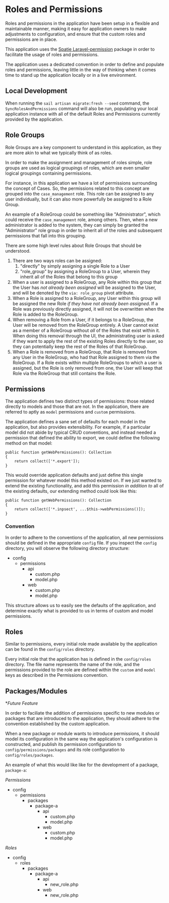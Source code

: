 # Roles and Permissions
Roles and permissions in the application have been setup in a flexible and maintainable manner, making it easy for application owners to make adjustments to configuration, and ensure that the custom roles and permissions are in place.

This application uses the [Spatie Laravel-permission](https://spatie.be/docs/laravel-permission/v5/introduction) package in order to facilitate the usage of roles and permissions.

The application uses a dedicated convention in order to define and populate roles and permissions, leaving little in the way of thinking when it comes time to stand up the application locally or in a live environment.

## Local Development
When running the `sail artisan migrate:fresh --seed` command, the `SyncRolesAndPermissions` command will also be run, populating your local application instance with all of the default Roles and Permissions currently provided by the application.

## Role Groups
Role Groups are a key component to understand in this application, as they are more akin to what we typically think of as roles.

In order to make the assignment and management of roles simple, role groups are used as logical groupings of roles, which are even smaller logical groupings containing permissions.

For instance, in this application we have a lot of permissions surrounding the concept of Cases. So, the permissions related to this concept are grouped into the `case_management` role. This role can be assigned to any user individually, but it can also more powerfully be assigned to a Role Group.

An example of a RoleGroup could be something like "Administrator", which could receive the `case_management` role, among others. Then, when a new administrator is added to the system, they can simply be granted the "Administrator" role group in order to inherit all of the roles and subsequent permissions that fall into this grouping.

There are some high level rules about Role Groups that should be understood.

1. There are two ways roles can be assigned:
   1. "directly" by simply assigning a single Role to a User
   2. "role_group" by assigning a RoleGroup to a User, wherein they inherit all of the Roles that belong to this group
2. When a user is assigned to a RoleGroup, any Role within this group that the User has *not already been assigned* will be assigned to the User, and will be denoted by the `via: role_group` pivot attribute.
3. When a Role is assigned to a RoleGroup, any User within this group will be assigned the new Role *if they have not already been assigned*. If a Role was previously directly assigned, it will not be overwritten when the Role is added to the RoleGroup.
4. When removing a Role from a User, if it belongs to a RoleGroup, the User will be removed from the RoleGroup entirely. A User cannot exist as a member of a RoleGroup without *all* of the Roles that exist within it. When doing this removal through the UI, the administrating user is asked if they want to apply the rest of the existing Roles directly to the user, so they can potentially keep the rest of the Roles of that RoleGroup.
5. When a Role is removed from a RoleGroup, that Role is removed from any User in the RoleGroup, who had that Role assigned to them via the RoleGroup. If a Role exists within multiple RoleGroups to which a user is assigned, but the Role is only removed from one, the User will keep that Role via the RoleGroup that still contains the Role.

## Permissions
The application defines two distinct types of permissions: those related directly to models and those that are not. In the application, there are referred to aptly as `model` permissions and `custom` permissions.

The application defines a sane set of defaults for each model in the application, but also provides extensibility. For example, if a particular model did not abide by typical CRUD conventions, and instead needed a permission that defined the ability to export, we could define the following method on that model:

```
public function getWebPermissions(): Collection
{
    return collect(['*.export']);
}
```

This would override application defaults and just define this single permission for whatever model this method existed on. If we just wanted to extend the existing functionality, and add this permission *in addition to* all of the existing defaults, our extending method could look like this:

```
public function getWebPermissions(): Collection
{
    return collect(['*.inpsect', ...$this->webPermissions()]);
}
```

### Convention

In order to adhere to the conventions of the application, all new permissions should be defined in the appropriate `config` file. If you inspect the `config` directory, you will observe the following directory structure:

- config
  - permissions
    - api
      - custom.php
      - model.php
    - web
      - custom.php
      - model.php

This structure allows us to easily see the defaults of the application, and determine exactly what is provided to us in terms of custom and model permissions.

## Roles
Similar to permissions, every initial role made available by the application can be found in the `config/roles` directory.

Every initial role that the application has is defined in the `config/roles` directory. The file name represents the name of the role, and the permissions provided to the role are defined within the `custom` and `model` keys as described in the Permissions convention.

<!-- TODO Re-write the package/modules section as this is no longer correct -->
<!-- Module definitions should exist within a module -->
## Packages/Modules
**Future Feature*

In order to faciliate the addition of permissions specific to new modules or packages that are introduced to the application, they should adhere to the convention established by the custom application.

When a new package or module wants to introduce permissions, it should model its configuration in the same way the application's configuration is constructed, and publish its permission configuration to `config/permissions/packages` and its role configuration to `config/roles/packages`.

An example of what this would like like for the development of a package, `package-a`:

*Permissions*
- config
  - permissions
    - packages
      - package-a
        - api
          - custom.php
          - model.php
        - web
          - custom.php
          - model.php

*Roles*
- config
  - roles
    - packages
      - package-a
        - api
          - new_role.php
        - web
          - new_role.php
